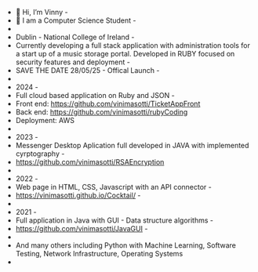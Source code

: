 - 👋 Hi, I’m Vinny -
- 👀 I am a Computer Science Student -
-
- Dublin - National College of Ireland -
- Currently developing a full stack application with administration tools for a start up of a music storage portal. Developed in RUBY focused on security features and deployment -
- SAVE THE DATE 28/05/25 - Offical Launch - 
-
- 2024 -
- Full cloud based application on Ruby and JSON -
- Front end: https://github.com/vinimasotti/TicketAppFront
- Back end: https://github.com/vinimasotti/rubyCoding
- Deployment: AWS
-
- 2023 -
- Messenger Desktop Aplication full developed in JAVA with implemented cyrptography -
- https://github.com/vinimasotti/RSAEncryption
-
- 2022 -
- Web page in HTML, CSS, Javascript with an API connector -
- https://vinimasotti.github.io/Cocktail/ -
-
- 2021 -
- Full application in Java with GUI - Data structure algorithms -
- https://github.com/vinimasotti/JavaGUI -
-
- And many others including Python with Machine Learning, Software Testing, Network Infrastructure, Operating Systems
- 
<!---
vinimasotti/vinimasotti is a ✨ special ✨ repository because its `README.md` (this file) appears on your GitHub profile.
You can click the Preview link to take a look at your changes.
--->

